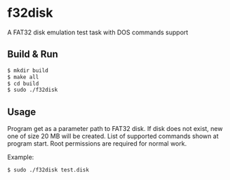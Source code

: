 f32disk
========

A FAT32 disk emulation test task with DOS commands support

## Build & Run

```bash
$ mkdir build
$ make all
$ cd build
$ sudo ./f32disk
```
## Usage

Program get as a parameter path to FAT32 disk. If disk does not exist, new one of size 20 MB will be created.
List of supported commands shown at program start. Root permissions are required for normal work.

Example:
```
$ sudo ./f32disk test.disk
```
